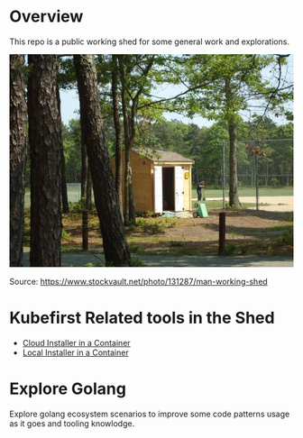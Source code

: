 # Overview 

This repo is a public working shed for some general work and explorations. 

![](img/working-shed.jpeg)

Source: https://www.stockvault.net/photo/131287/man-working-shed


# Kubefirst Related tools in the Shed

- [Cloud Installer in a Container](working-shed/cobra_dev/README.md)
- [Local Installer in a Container](working-shed/cobra_k3d/README.md)

# Explore Golang

Explore golang ecosystem scenarios to improve some code patterns usage as it goes and tooling knowlodge. 
